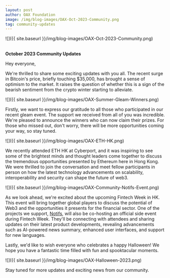 ```yaml
---
layout: post
author: OAX Foundation
image: /img/blog-images/OAX-Oct-2023-Community.png
tag: community-updates
---
```


![]({{ site.baseurl }}/img/blog-images/OAX-Oct-2023-Community.png)

<br><b>October 2023 Community Updates</b>

Hey everyone,

We're thrilled to share some exciting updates with you all. The recent surge in Bitcoin's price, briefly touching $35,000, has brought a sense of optimism to the market. It raises the question of whether this is a sign of the bearish sentiment from the crypto winter starting to alleviate.

![]({{ site.baseurl }}/img/blog-images/OAX-Summer-Gleam-Winners.png)

Firstly, we want to express our gratitude to all those who participated in our recent gleam event. The support we received from all of you was incredible. We're pleased to announce the winners who can now claim their prizes. For those who missed out, don't worry, there will be more opportunities coming your way, so stay tuned.

![]({{ site.baseurl }}/img/blog-images/OAX-ETH-HK.png)

We recently attended ETH HK at Cyberport, and it was inspiring to see some of the brightest minds and thought leaders come together to discuss the tremendous opportunities presented by Ethereum here in Hong Kong. We were thrilled to join the conversation and meet fellow participants in person on how the latest technology advancements on scalability, interoperability and security can shape the future of web3.

![]({{ site.baseurl }}/img/blog-images/OAX-Community-Notifs-Event.png)

As we look ahead, we're excited about the upcoming Fintech Week in HK. This event will bring together global players to discuss the potential of Web3 and the opportunities it presents for the financial sector. One of the projects we support, <a href="https://www.notifs.co">Notifs</a>, will also be co-hosting an official side event during Fintech Week. They'll be connecting with attendees and sharing updates on their latest product developments, revealing advancements such as AI-powered news summary, enhanced user interfaces, and support for new languages.

Lastly, we'd like to wish everyone who celebrates a happy Halloween! We hope you have a fantastic time filled with fun and spooktacular moments.

![]({{ site.baseurl }}/img/blog-images/OAX-Halloween-2023.png)

Stay tuned for more updates and exciting news from our community.


